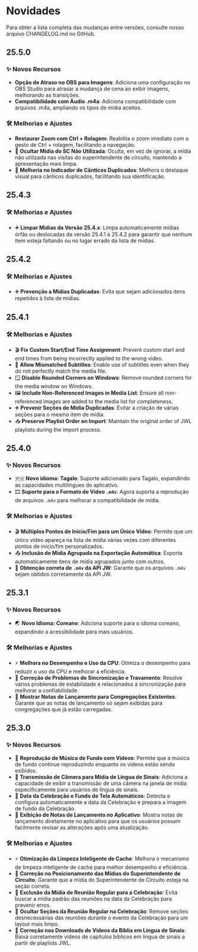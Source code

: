 <!-- markdownlint-disable no-duplicate-heading -->

# Novidades

Para obter a lista completa das mudanças entre versões, consulte nosso arquivo CHANGELOG.md no GitHub.

## 25.5.0

### ✨ Novos Recursos

- **Opção de Atraso no OBS para Imagens**: Adiciona uma configuração no OBS Studio para atrasar a mudança de cena ao exibir imagens, melhorando as transições.
- **Compatibilidade com Áudio .m4a**: Adiciona compatibilidade com arquivos .m4a, ampliando os tipos de mídia aceitos.

### 🛠️ Melhorias e Ajustes

- **Restaurar Zoom com Ctrl + Rolagem**: Reabilita o zoom imediato com o gesto de Ctrl + rolagem, facilitando a navegação.
- 👤 **Ocultar Mídia do SC Não Utilizada**: Oculta, em vez de ignorar, a mídia não utilizada nas visitas do superintendente de circuito, mantendo a apresentação mais limpa.
- 🎵 **Melhoria no Indicador de Cânticos Duplicados**: Melhora o destaque visual para cânticos duplicados, facilitando sua identificação.

## 25.4.3

### 🛠️ Melhorias e Ajustes

- ➕ **Limpar Mídias da Versão 25.4.x**: Limpa automaticamente mídias órfãs ou deslocadas da versão 25.4.1 à 25.4.2 para garantir que nenhum item esteja faltando ou no lugar errado da lista de mídias.

## 25.4.2

### 🛠️ Melhorias e Ajustes

- ➕ **Prevenção a Mídias Duplicadas**: Evita que sejam adicionados itens repetidos à lista de mídias.

## 25.4.1

### 🛠️ Melhorias e Ajustes

- 🎬 **Fix Custom Start/End Time Assignment**: Prevent custom start and end times from being incorrectly applied to the wrong video.
- 📝 **Allow Mismatched Subtitles**: Enable use of subtitles even when they do not perfectly match the media file.
- 🪟 **Disable Rounded Corners on Windows**: Remove rounded corners for the media window on Windows.
- 🖼 **Include Non-Referenced Images in Media List**: Ensure all non-referenced images are added to the media list for completeness.
- ➕ **Prevenir Seções de Mídia Duplicadas**: Evitar a criação de várias seções para o mesmo item de mídia.
- 📥 **Preserve Playlist Order on Import**: Maintain the original order of JWL playlists during the import process.

## 25.4.0

### ✨ Novos Recursos

- 🇵🇭 **Novo idioma: Tagalo**: Suporte adicionado para Tagalo, expandindo as capacidades multilíngues do aplicativo.
- 🎞️ **Suporte para o Formato de Vídeo `.m4v`**: Agora suporta a reprodução de arquivos `.m4v` para melhorar a compatibilidade de mídia.

### 🛠️ Melhorias e Ajustes

- 🎬 **Múltiplos Pontos de Início/Fim para um Único Vídeo**: Permite que um único vídeo apareça na lista de mídia várias vezes com diferentes pontos de início/fim personalizados.
- 📤 **Inclusão de Mídia Agrupada na Exportação Automática**: Exporta automaticamente itens de mídia agrupados junto com outros.
- 📡 **Obtenção correta de `.m4v` da API JW**: Garante que os arquivos `.m4v` sejam obtidos corretamente da API JW.

## 25.3.1

### ✨ Novos Recursos

- 🌏 **Novo Idioma: Coreano**: Adiciona suporte para o idioma coreano, expandindo a acessibilidade para mais usuários.

### 🛠️ Melhorias e Ajustes

- ⚡ **Melhora no Desempenho e Uso da CPU**: Otimiza o desempenho para reduzir o uso da CPU e melhorar a eficiência.
- 🔄 **Correção de Problemas de Sincronização e Travamento**: Resolve vários problemas de estabilidade e relacionados à sincronização para melhorar a confiabilidade.
- 📜 **Mostrar Notas de Lançamento para Congregações Existentes**: Garante que as notas de lançamento só sejam exibidas para congregações que já estão carregadas.

## 25.3.0

### ✨ Novos Recursos

- 🎵 **Reprodução de Música de Fundo com Vídeos**: Permite que a música de fundo continue reproduzindo enquanto os vídeos estão sendo exibidos.
- 🎥 **Transmissão de Câmera para Mídia de Língua de Sinais**: Adiciona a capacidade de exibir a transmissão de uma câmera na janela de mídia especificamente para usuários de língua de sinais.
- 📅 **Data da Celebração e Fundo de Tela Automáticos**: Detecta e configura automaticamente a data da Celebração e prepara a imagem de fundo da Celebração.
- 📜 **Exibição de Notas de Lançamento no Aplicativo**: Mostra notas de lançamento diretamente no aplicativo para que os usuários possam facilmente revisar as alterações após uma atualização.

### 🛠️ Melhorias e Ajustes

- ⚡ **Otimização da Limpeza Inteligente de Cache**: Melhora o mecanismo de limpeza inteligente de cache para melhor desempenho e eficiência.
- 📂 **Correção no Posicionamento das Mídias do Superintendente de Circuito**: Garante que a mídia do Superintendente de Circuito esteja na seção correta.
- 📅 **Exclusão da Mídia de Reunião Regular para a Celebração**: Evita buscar a mídia padrão das reuniões na data da Celebração para prevenir erros.
- 📅 **Ocultar Seções da Reunião Regular na Celebração**: Remove seções desnecessárias das reuniões durante o evento da Celebração para um layout mais limpo.
- 📖 **Correção nos Downloads de Vídeos da Bíblia em Língua de Sinais**: Baixa corretamente vídeos de capítulos bíblicos em língua de sinais a partir de playlists JWL.
